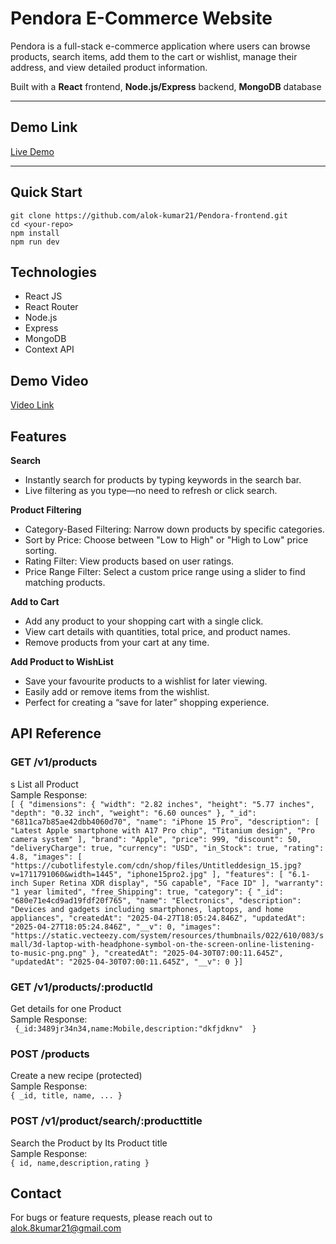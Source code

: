 # Pendora E-Commerce Website

Pendora is a full-stack e-commerce application where users can browse products, search items, add them to the cart or wishlist, manage their address, and view detailed product information.

Built with a **React** frontend, **Node.js/Express** backend, **MongoDB** database

---

## Demo Link

[Live Demo](https://pendora-frontend.vercel.app/)

---

## Quick Start

```
git clone https://github.com/alok-kumar21/Pendora-frontend.git
cd <your-repo>
npm install
npm run dev

```

## Technologies

- React JS
- React Router
- Node.js
- Express
- MongoDB
- Context API

## Demo Video

[Video Link](https://youtu.be/FzJ-0-eVBI0)

## Features

**Search**

- Instantly search for products by typing keywords in the search bar.
- Live filtering as you type—no need to refresh or click search.

**Product Filtering**

- Category-Based Filtering: Narrow down products by specific categories.
- Sort by Price: Choose between "Low to High" or "High to Low" price sorting.
- Rating Filter: View products based on user ratings.
- Price Range Filter: Select a custom price range using a slider to find matching products.

**Add to Cart**

- Add any product to your shopping cart with a single click.
- View cart details with quantities, total price, and product names.
- Remove products from your cart at any time.

**Add Product to WishList**

- Save your favourite products to a wishlist for later viewing.
- Easily add or remove items from the wishlist.
- Perfect for creating a “save for later” shopping experience.

## API Reference

### **GET /v1/products**<br>

s
List all Product<br>
Sample Response:<br>
`[ {
        "dimensions": {
            "width": "2.82 inches",
            "height": "5.77 inches",
            "depth": "0.32 inch",
            "weight": "6.60 ounces"
        },
        "_id": "6811ca7b85ae42dbb4060d70",
        "name": "iPhone 15 Pro",
        "description": [
            "Latest Apple smartphone with A17 Pro chip",
            "Titanium design",
            "Pro camera system"
        ],
        "brand": "Apple",
        "price": 999,
        "discount": 50,
        "deliveryCharge": true,
        "currency": "USD",
        "in_Stock": true,
        "rating": 4.8,
        "images": [
            "https://cubotlifestyle.com/cdn/shop/files/Untitleddesign_15.jpg?v=1711791060&width=1445",
            "iphone15pro2.jpg"
        ],
        "features": [
            "6.1-inch Super Retina XDR display",
            "5G capable",
            "Face ID"
        ],
        "warranty": "1 year limited",
        "free_Shipping": true,
        "category": {
            "_id": "680e71e4cd9ad19fdf20f765",
            "name": "Electronics",
            "description": "Devices and gadgets including smartphones, laptops, and home appliances",
            "createdAt": "2025-04-27T18:05:24.846Z",
            "updatedAt": "2025-04-27T18:05:24.846Z",
            "__v": 0,
            "images": "https://static.vecteezy.com/system/resources/thumbnails/022/610/083/small/3d-laptop-with-headphone-symbol-on-the-screen-online-listening-to-music-png.png"
        },
        "createdAt": "2025-04-30T07:00:11.645Z",
        "updatedAt": "2025-04-30T07:00:11.645Z",
        "__v": 0
    }]`

### **GET /v1/products/:productId**<br>

Get details for one Product<br>
Sample Response:<br>
` {_id:3489jr34n34,name:Mobile,description:"dkfjdknv"  }`

### **POST /products**<br>

Create a new recipe (protected)<br>
Sample Response:<br>
`{ _id, title, name, ... }`

### **POST /v1/product/search/:producttitle**<br>

Search the Product by Its Product title<br>
Sample Response:<br>
`{ id, name,description,rating }`

## Contact

For bugs or feature requests, please reach out to alok.8kumar21@gmail.com

